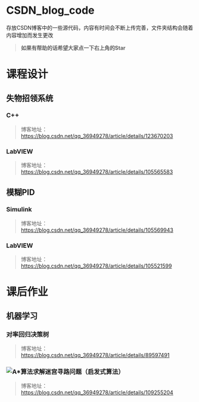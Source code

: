 # CSDN_blog_code
存放CSDN博客中的一些源代码，内容有时间会不断上传完善，文件夹结构会随着内容增加而发生更改

> **如果有帮助的话希望大家点一下右上角的Star**
# 课程设计
## 失物招领系统
### C++
> 博客地址：https://blog.csdn.net/qq_36949278/article/details/123670203
### LabVIEW
> 博客地址：https://blog.csdn.net/qq_36949278/article/details/105565583

## 模糊PID
### Simulink
> 博客地址：https://blog.csdn.net/qq_36949278/article/details/105569943

### LabVIEW
> 博客地址：https://blog.csdn.net/qq_36949278/article/details/105521599

# 课后作业
## 机器学习
### 对率回归决策树
> 博客地址：https://blog.csdn.net/qq_36949278/article/details/89597491
### ![A*算法求解迷宫寻路问题（启发式算法）](https://github.com/lazyn1997/CSDN_blog_code/tree/main/%E8%AF%BE%E5%90%8E%E4%BD%9C%E4%B8%9A/%E6%9C%BA%E5%99%A8%E5%AD%A6%E4%B9%A0/A*%E7%AE%97%E6%B3%95%E8%BF%B7%E5%AE%AB%E5%AF%BB%E8%B7%AF)
> 博客地址：https://blog.csdn.net/qq_36949278/article/details/109255204
